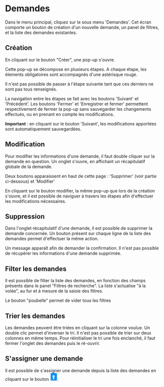 
# Demandes

Dans le menu principal, cliquez sur le sous menu 'Demandes'. 
Cet écran comporte un bouton de création d'un nouvelle demande, un panel de filtres, et la liste des demandes existantes.

## Création

En cliquant sur le bouton "Créer", une pop-up s'ouvre.

Cette pop-up se décompose en plusieurs étapes. A chaque étape, les élements obligatoires sont accompagnés d'une astérisque rouge.

Il n'est pas possible de passer à l'étape suivante tant que ces derniers ne sont pas tous renseignés.

La navigation entre les étapes se fait avec les boutons 'Suivant' et 'Précédent'. Les boutons 'Fermer' et 'Enregistrer et fermer' permettent respectivement de fermer la pop-up sans sauvegarder les changements effectués, ou en prenant en compte les modifications.

**Important** : en cliquant sur le bouton 'Suivant', les modifications apportées sont automatiquement sauvegardées.

## Modification

Pour modifier les informations d'une demande, il faut double cliquer sur la demande en question.
Un onglet s'ouvre, en affichant un récapitulatif globale de la demande.

Deux boutons apparaissent en haut de cette page : 'Supprimer' (voir partie ci-dessous) et 'Modifier'

En cliquant sur le bouton modifier, la même pop-up que lors de la création s'ouvre, et il est possible de naviguer à travers les étapes afin d'effectuer les modifications nécessaires.

## Suppression

Dans l'onglet récapitulatif d'une demande, il est possible de supprimer la demande concernée.
Un bouton présent sur chaque ligne de la liste des demandes permet d'effectuer la même action.

Un message apparaît afin de demander la confirmation.
Il n'est pas possible de récupérer les informations d'une demande supprimée.

## Filter les demandes

Il est possible de filter la liste des demandes, en fonction des champs présents dans le panel "Filtres de recherche".
La liste s'actualise "à la volée", au fur et à mesure de la saisie des filtres.

Le bouton "poubelle" permet de vider tous les filtres

## Trier les demandes

Les demandes peuvent être triées en cliquant sur la colonne voulue. Un double clic permet d'inverser le tri.
Il n'est pas possible de trier sur deux colonnes en même temps.
Pour réinitialiser le tri une fois enclanché, il faut fermer l'onglet des demandes puis le ré-ouvrir.


## S'assigner une demande

Il est possible de s'assigner une demande depuis la liste des demandes en cliquant sur le bouton 
![Connexion](images/chap_04/assigner_demande.png "Connexion").